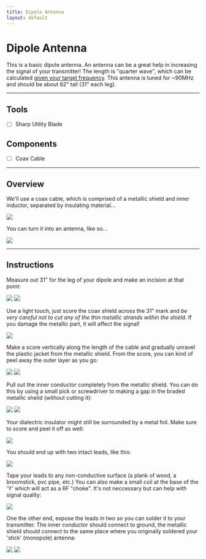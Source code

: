 ```yaml
---
title: Dipole Antenna
layout: default
---
```


# Dipole Antenna

This is a basic dipole antenna. An antenna can be a great help in increasing the signal of your transmitter! The length is "quarter wave", which can be calculated [given your target frequency](https://www.westmountainradio.com/antenna_calculator.php?frequency=90). This antenna is tuned for ~90MHz and should be about 62" tall (31" each leg).

---

## Tools
- [ ] Sharp Utility Blade

## Components
- [ ] Coax Cable

---

## Overview

We'll use a coax cable, which is comprised of a metallic shield and inner inductor, separated by insulating material...

![](/media/antenna/section.jpg)

You can turn it into an antenna, like so...

![](/media/antenna/antenna.jpg)

---

## Instructions

Measure out 31" for the leg of your dipole and make an incision at that point:

![](/media/antenna/IMG_0638.JPG)
![](/media/antenna/IMG_0639.JPG)

Use a light touch, just score the coax shield across the 31" mark and *be very careful not to cut any of the thin metallic strands within the shield*. If you damage the metallic part, it will affect the signal!

![](/media/antenna/IMG_0640.JPG)

Make a score vertically along the length of the cable and gradually unravel the plastic jacket from the metallic shield. From the score, you can kind of peel away the outer layer as you go:

![](/media/antenna/IMG_0642.JPG)
![](/media/antenna/IMG_0644.JPG)

Pull out the inner conductor completely from the metallic shield. You can do this by using a small pick or screwdriver to making a gap in the braded metallic sheild (without cutting it):

![](/media/antenna/IMG_0645.JPG)
![](/media/antenna/IMG_0646.JPG)

Your dialectric insulator might still be surrounded by a metal foil. Make sure to score and peel it off as well:

![](/media/antenna/IMG_0647.JPG)


You should end up with two intact leads, like this:

![](/media/antenna/IMG_0648.JPG)

Tape your leads to any non-conductive surface (a plank of wood, a broomstick, pvc pipe, etc.) You can also make a small coil at the base of the 'Y' which will act as a RF "choke". It's not neccessary but can help with signal quality:

![](/media/antenna/IMG_0652.JPG)

One the other end, expose the leads in two so you can solder it to your transmitter. The inner conductor should connect to ground, the metallic shield should connect to the same place where you originally soldered your 'stick' (monopole) antenna:

![](/media/antenna/IMG_0651.JPG)
![](/media/antenna/IMG_0653.JPG)